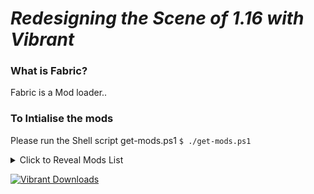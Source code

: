 # *Redesigning the Scene of 1.16 with Vibrant*

### What is Fabric?

Fabric is a Mod loader..

### To Intialise the mods
Please run the Shell script get-mods.ps1
`$ ./get-mods.ps1`

<details>
  <summary>Click to Reveal Mods List</summary>

* [Blockshifter [Fabric]](https://www.curseforge.com/minecraft/mc-mods/blockshifter)
* [Fabric API](https://www.curseforge.com/minecraft/mc-mods/fabric-api)
* [Fabric Language Scala](https://www.curseforge.com/minecraft/mc-mods/fabric-language-scala)
* [Door(s) Coupling [FABRIC]](https://www.curseforge.com/minecraft/mc-mods/couplings-for-fabric-updated)
* [Hardcore Questing Mode: Fabric](https://www.curseforge.com/minecraft/mc-mods/hardcore-questing-mode-fabric)
* [Auto Config Updated API](https://www.curseforge.com/minecraft/mc-mods/auto-config-updated-api)
* [Cardinal Components](https://www.curseforge.com/minecraft/mc-mods/cardinal-components)
* [Cloth API (Fabric)](https://www.curseforge.com/minecraft/mc-mods/cloth-api)
* [Cloth Config API (Fabric)](https://www.curseforge.com/minecraft/mc-mods/cloth-config)
* [Lib Block Attributes](https://www.curseforge.com/minecraft/mc-mods/libblockattributes)
* [Hwyla](https://www.curseforge.com/minecraft/mc-mods/hwyla)
* [Mod Menu](https://www.curseforge.com/minecraft/mc-mods/modmenu)
* [KubeJS Fabric](https://www.curseforge.com/minecraft/mc-mods/kubejs-fabric)
* [Monetary Solutions](https://www.curseforge.com/minecraft/mc-mods/monetary-solutions)
* [Xaero's World Map](https://www.curseforge.com/minecraft/mc-mods/xaeros-world-map)
* [Xaero's Minimap](https://www.curseforge.com/minecraft/mc-mods/xaeros-minimap)
* [Astromine: Complete](https://www.curseforge.com/minecraft/mc-mods/astromine-main)
* [Astromine: Core](https://www.curseforge.com/minecraft/mc-mods/astromine-core)
* [Astromine: Discoveries](https://www.curseforge.com/minecraft/mc-mods/astromine-discoveries)
* [Astromine: Foundations](https://www.curseforge.com/minecraft/mc-mods/astromine-foundations)
* [Astromine: Technologies](https://www.curseforge.com/minecraft/mc-mods/astromine-technologies)
* [Astromine: Transportations](https://www.curseforge.com/minecraft/mc-mods/astromine-transportations)
* [Patchouli (Fabric)](https://www.curseforge.com/minecraft/mc-mods/patchouli-fabric)
* [Lib Block Attributes](https://www.curseforge.com/minecraft/mc-mods/libblockattributes)
* [ShulkerBoxTooltip](https://www.curseforge.com/minecraft/mc-mods/shulkerboxtooltip)
* [Roughly Enough Items (REI)](https://www.curseforge.com/minecraft/mc-mods/roughly-enough-items)
* [AppleSkin](https://www.curseforge.com/minecraft/mc-mods/appleskin)
* [[Fabric] Fat Experience Orbs](https://www.curseforge.com/minecraft/mc-mods/fat-experience-orbs)
* [CC: Restitched](https://www.curseforge.com/minecraft/mc-mods/cc-restitched)
* [[Fabric] Expanded Storage](https://www.curseforge.com/minecraft/mc-mods/expanded-storage-fabric)
* [Inmis](https://www.curseforge.com/minecraft/mc-mods/inmis)
* [Industrial Revolution](https://www.curseforge.com/minecraft/mc-mods/industrial-revolution)
* [I Know What I'm Doing (IKWID)](https://www.curseforge.com/minecraft/mc-mods/i-know-what-im-doing)
* [Improved Stations (Fabric)](https://www.curseforge.com/minecraft/mc-mods/improved-stations)
* [Fabric Chunk Pregenerator](https://www.curseforge.com/minecraft/mc-mods/chunk-pregenerator-fabric)
* [MAmbience](https://www.curseforge.com/minecraft/mc-mods/mambience)
* [Fabric Language Kotlin](https://www.curseforge.com/minecraft/mc-mods/fabric-language-kotlin)
* [[Fabric] Simple Sound Muffler](https://www.curseforge.com/minecraft/mc-mods/simple-sound-muffler)
* [Cave Biomes](https://www.curseforge.com/minecraft/mc-mods/cave-biomes)
* [More Gems [FABRIC]](https://www.curseforge.com/minecraft/mc-mods/more-gems-fabric)
* [Applied Energistics 2](https://www.curseforge.com/minecraft/mc-mods/applied-energistics-2)
* [Reborn Core](https://www.curseforge.com/minecraft/mc-mods/reborncore)
* [Tech Reborn](https://www.curseforge.com/minecraft/mc-mods/techreborn)
* [CraftPresence](https://www.curseforge.com/minecraft/mc-mods/craftpresence)

</details>

[![](http://cf.way2muchnoise.eu/full_405749_Downloads(19d1a6).svg "Vibrant Downloads")](https://www.curseforge.com/minecraft/modpacks/vibrant)